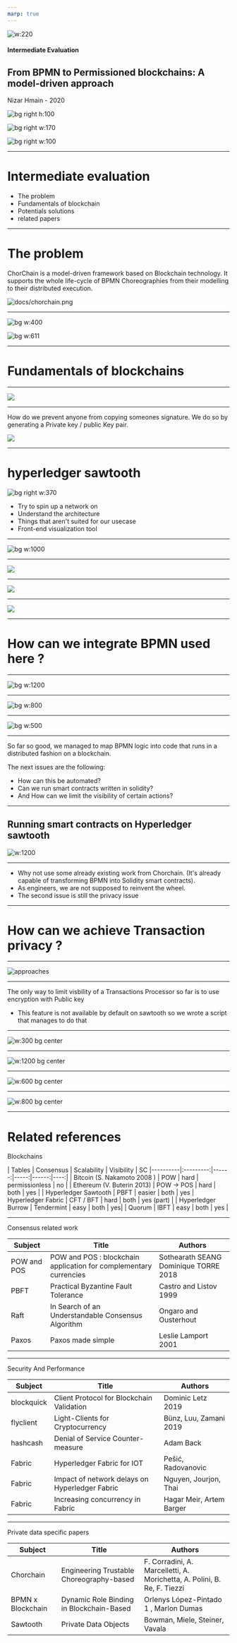 ```yaml
---
marp: true
---
```


![w:220](docs/unicam.jpg)

#### Intermediate Evaluation
## From BPMN to Permissioned blockchains: A model-driven approach


Nizar Hmain - 2020

![bg right h:100](docs/hyperledger.png)

![bg right w:170](docs/sawtooth.png)

![bg right w:100](docs/quorum.png)

---

# Intermediate evaluation

- The problem 
- Fundamentals of blockchain  
- Potentials solutions 
- related papers 

---

# The problem

ChorChain is a model-driven framework based on Blockchain technology. It supports the whole life-cycle of BPMN Choreographies from their modelling to their distributed execution.

![docs/chorchain.png](docs/chorchain.png)


---

![bg w:400](docs/second_consort.png)

![bg w:611](docs/consortium_nets.png)

---

# Fundamentals of blockchains

---

![](docs/satoshi_diagram.png)

--- 

How do we prevent anyone from copying someones signature. We do so by generating a Private key / public Key pair.

![](docs/pka.png)

--- 

# hyperledger sawtooth
![bg right w:370](docs/sawtooth.png)

- Try to spin up a network on 
- Understand the architecture
- Things that aren't suited for our usecase
- Front-end visualization tool

---

![bg w:1000](docs/arch.png)

---


![](docs/delve1.png)

--- 

![](docs/delve2.png)

---

![](docs/delve3.png)

---

# How can we integrate BPMN used here ?


--- 

![bg w:1200](bikerental.svg)

---

![bg w:800](docs/bike_rental_docs.PNG)

---

![bg w:500](docs/bike_client_py.PNG)

--- 

So far so good, we managed to map BPMN logic into code that runs in a distributed fashion on a blockchain.

The next issues are the following:
- How can this be automated?
- Can we run smart contracts written in solidity?
- And How can we limit the visibility of certain actions?

---

## Running smart contracts on Hyperledger sawtooth
![ w:1200](docs/burrow.png)


---
- Why not use some already existing work from Chorchain. (It's already capable of transforming BPMN into Solidity smart contracts).
- As engineers, we are not supposed to reinvent the wheel.
- The second issue is still the privacy issue

--- 

# How can we achieve Transaction privacy ? 

---


![approaches](docs/privacy_diagram.png)


---

The only way to limit visbility of a Transactions Processor so far is to use encryption with Public key
- This feature is not available by default on sawtooth so we wrote a script that manages to do that

--- 

![w:300 bg center](docs/quorum.png)

---

![w:1200 bg center](docs/quorum_features.png)

--- 

![w:600 bg center](docs/quorum-node.png)

---


![w:800 bg center](docs/tessera.jpeg)


--- 



# Related references

Blockchains

| Tables   |      Consensus      |  Scalability  | Visibility | SC 
|----------|:---------:|------:|-----:|------:|----:|
| Bitcoin (S. Nakamoto 2008 ) |    POW   |   hard | permissionless | no |
| Ethereum (V. Buterin 2013) |    POW -> POS   |  hard | both | yes |
| Hyperledger Sawtooth |  PBFT | easier   | both | yes
| Hyperledger Fabric | CFT / BFT       |   hard | both   | yes (part) |
| Hyperledger Burrow |   Tendermint    |   easy | both | yes|
| Quorum |    IBFT   |   easy | both   | yes | 

---

Consensus related work

| Subject   | Title   | Authors    |   
|---|---|---
| POW and POS   | POW and POS : blockchain application for complementary currencies  | Sothearath SEANG Dominique TORRE 2018
| PBFT   |  Practical Byzantine Fault Tolerance | Castro and Listov 1999 
| Raft   |  In Search of an Understandable Consensus Algorithm | Ongaro and Ousterhout
| Paxos   | Paxos made simple  | Leslie Lamport 2001 

---

Security And Performance

| Subject   | Title   | Authors    |   
|---|---|---
| blockquick   | Client Protocol for Blockchain Validation   | Dominic Letz 2019 
| flyclient   | Light-Clients for Cryptocurrency  |  Bünz, Luu, Zamani  2019
| hashcash   | Denial of Service Counter-measure  | Adam Back
| Fabric   | Hyperledger Fabric for IOT   |  Pešić, Radovanovic
| Fabric   | Impact of network delays on Hyperledger Fabric   |  Nguyen, Jourjon, Thai
| Fabric   | Increasing concurrency in Fabric   |  Hagar Meir, Artem Barger


---


Private data specific papers 

| Subject   | Title   | Authors    |   
|---|---|---
| Chorchain   | Engineering Trustable Choreography-based | F. Corradini, A. Marcelletti, A. Morichetta, A. Polini, B. Re, F. Tiezzi
| BPMN x Blockchain   | Dynamic Role Binding in Blockchain-Based | Orlenys López-Pintado 1 , Marlon Dumas
| Sawtooth   | Private Data Objects  | Bowman, Miele, Steiner, Vavala





